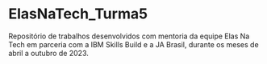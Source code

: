 # ElasNaTech_Turma5
Repositório de trabalhos desenvolvidos com mentoria da equipe Elas Na Tech em parceria com a IBM Skills Build e a JA Brasil, durante os meses de abril a outubro de 2023.
